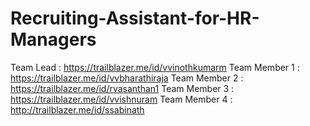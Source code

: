 # Recruiting-Assistant-for-HR-Managers


Team Lead : https://trailblazer.me/id/vvinothkumarm
Team Member 1 : https://trailblazer.me/id/vvbharathiraja
Team Member 2 : https://trailblazer.me/id/rvasanthan1
Team Member 3 : https://trailblazer.me/id/vvishnuram
Team Member 4 : http://trailblazer.me/id/ssabinath
